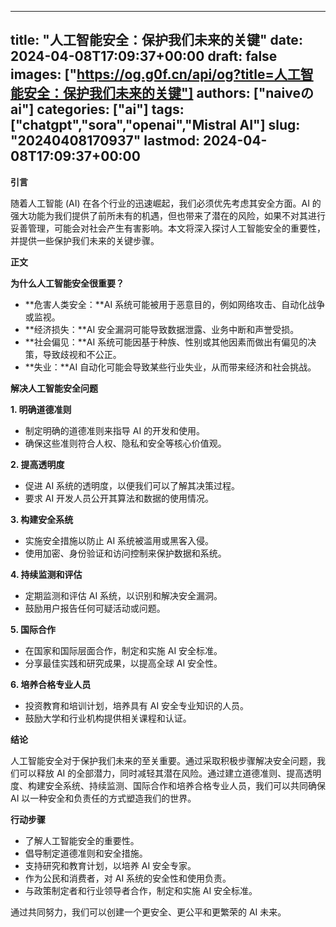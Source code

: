 
---
title: "人工智能安全：保护我们未来的关键"
date: 2024-04-08T17:09:37+00:00
draft: false
images: ["https://og.g0f.cn/api/og?title=人工智能安全：保护我们未来的关键"]
authors: ["naiveのai"]
categories: ["ai"]
tags: ["chatgpt","sora","openai","Mistral AI"]
slug: "20240408170937"
lastmod: 2024-04-08T17:09:37+00:00
---
**引言**

随着人工智能 (AI) 在各个行业的迅速崛起，我们必须优先考虑其安全方面。AI 的强大功能为我们提供了前所未有的机遇，但也带来了潜在的风险，如果不对其进行妥善管理，可能会对社会产生有害影响。本文将深入探讨人工智能安全的重要性，并提供一些保护我们未来的关键步骤。

**正文**

**为什么人工智能安全很重要？**

* **危害人类安全：**AI 系统可能被用于恶意目的，例如网络攻击、自动化战争或监视。
* **经济损失：**AI 安全漏洞可能导致数据泄露、业务中断和声誉受损。
* **社会偏见：**AI 系统可能因基于种族、性别或其他因素而做出有偏见的决策，导致歧视和不公正。
* **失业：**AI 自动化可能会导致某些行业失业，从而带来经济和社会挑战。

**解决人工智能安全问题**

**1. 明确道德准则**

* 制定明确的道德准则来指导 AI 的开发和使用。
* 确保这些准则符合人权、隐私和安全等核心价值观。

**2. 提高透明度**

* 促进 AI 系统的透明度，以便我们可以了解其决策过程。
* 要求 AI 开发人员公开其算法和数据的使用情况。

**3. 构建安全系统**

* 实施安全措施以防止 AI 系统被滥用或黑客入侵。
* 使用加密、身份验证和访问控制来保护数据和系统。

**4. 持续监测和评估**

* 定期监测和评估 AI 系统，以识别和解决安全漏洞。
* 鼓励用户报告任何可疑活动或问题。

**5. 国际合作**

* 在国家和国际层面合作，制定和实施 AI 安全标准。
* 分享最佳实践和研究成果，以提高全球 AI 安全性。

**6. 培养合格专业人员**

* 投资教育和培训计划，培养具有 AI 安全专业知识的人员。
* 鼓励大学和行业机构提供相关课程和认证。

**结论**

人工智能安全对于保护我们未来的至关重要。通过采取积极步骤解决安全问题，我们可以释放 AI 的全部潜力，同时减轻其潜在风险。通过建立道德准则、提高透明度、构建安全系统、持续监测、国际合作和培养合格专业人员，我们可以共同确保 AI 以一种安全和负责任的方式塑造我们的世界。

**行动步骤**

* 了解人工智能安全的重要性。
* 倡导制定道德准则和安全措施。
* 支持研究和教育计划，以培养 AI 安全专家。
* 作为公民和消费者，对 AI 系统的安全性和使用负责。
* 与政策制定者和行业领导者合作，制定和实施 AI 安全标准。

通过共同努力，我们可以创建一个更安全、更公平和更繁荣的 AI 未来。